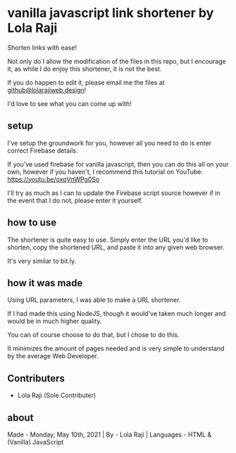 # vanilla javascript link shortener by Lola Raji

Shorten links with ease!

Not only do I allow the modification of the files in this repo, but I encourage it, as while I do enjoy this shortener, it is not the best.

If you do happen to edit it, please email me the files at github@lolarajiweb.design!

I'd love to see what you can come up with!

## setup ##

I've setup the groundwork for you, however all you need to do is enter correct Firebase details. 

If you've used firebase for vanilla javascript, then you can do this all on your own, however if you haven't, I recommend this tutorial on YouTube: https://youtu.be/oxqVnWPg0So

I'll try as much as I can to update the Firebase script source however if in the event that I do not, please enter it yourself.

## how to use ##

The shortener is quite easy to use. Simply enter the URL you'd like to shorten, copy the shortened URL, and paste it into any given web browser.

It's very similar to bit.ly.

## how it was made ##

Using URL parameters, I was able to make a URL shortener.

If I had made this using NodeJS, though it would've taken much longer and would be in much higher quality.

You can of course choose to do that, but I chose to do this. 

It minimizes the amount of pages needed and is very simple to understand by the average Web Developer.

## Contributers ##

- Lola Raji (Sole Contributer)

## about ##

Made - Monday, May 10th, 2021 |
By - Lola Raji |
Languages - HTML & (Vanilla) JavaScript
